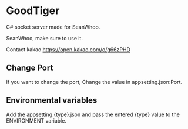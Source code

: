 # GoodTiger

C# socket server made for SeanWhoo.

SeanWhoo, make sure to use it.

Contact kakao https://open.kakao.com/o/g66zPHD

## Change Port

If you want to change the port, Change the value in appsetting.json:Port.

## Environmental variables

Add the appsetting.{type}.json and pass the entered {type} value to the ENVIRONMENT variable.

